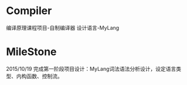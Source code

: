 # Compiler
编译原理课程项目-自制编译器
设计语言-MyLang
# MileStone
2015/10/19  完成第一阶段项目设计：MyLang词法语法分析设计，设定语言类型、内构函数、控制流。
